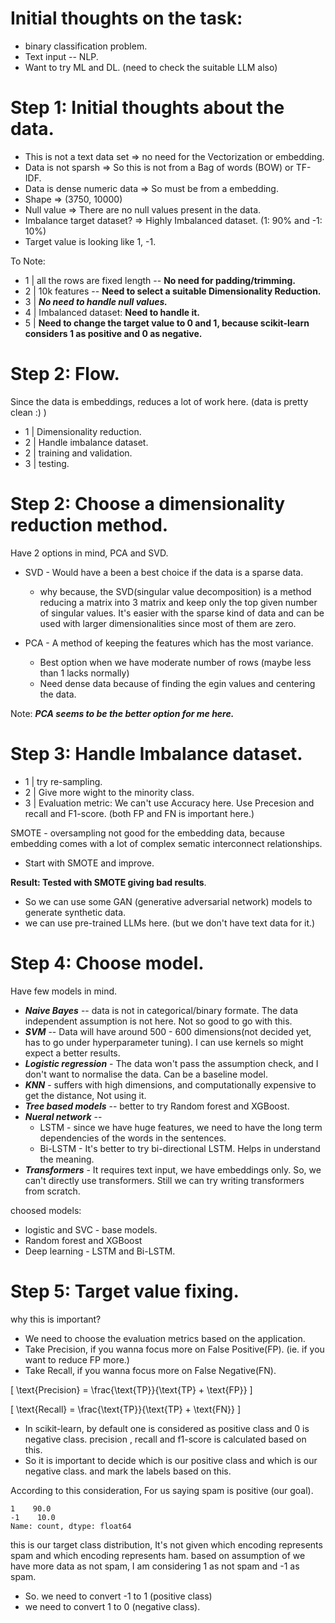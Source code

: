 # Initial thoughts on the task:
- binary classification problem.
- Text input -- NLP.
- Want to try ML and DL. (need to check the suitable LLM also)

# Step 1: Initial thoughts about the data.

- This is not a text data set  => no need for the Vectorization or embedding.
- Data is not sparsh => So this is not from a Bag of words (BOW) or TF-IDF.
- Data is dense numeric data => So must be from a embedding.
- Shape => (3750, 10000)
- Null value => There are no null values present in the data.
- Imbalance target dataset? =>  Highly Imbalanced dataset. (1: 90%  and -1: 10%)
- Target value is looking like 1, -1.

To Note:

- 1 | all the rows are fixed length -- **No need for padding/trimming.**
- 2 | 10k features -- **Need to select a suitable Dimensionality Reduction.**
- 3 | ***No need to handle null values.***
- 4 | Imbalanced dataset: **Need to handle it.**
- 5 | **Need to change the target value to 0 and 1, because scikit-learn considers 1 as positive and 0 as negative.**

# Step 2: Flow.

Since the data is embeddings, reduces a lot of work here. (data is pretty clean :) )
- 1 | Dimensionality reduction.
- 2 | Handle imbalance dataset.
- 2 | training and validation.
- 3 | testing.

# Step 2: Choose a dimensionality reduction method.

Have 2 options in mind, PCA and SVD.

- SVD - Would have a been a best choice if the data is a sparse data.
    - why because, the SVD(singular value decomposition) is a method reducing a matrix into 3 matrix and keep only the top given number of singular values. It's easier with the sparse kind of data and can be used with larger dimensionalities since most of them are zero.

- PCA - A method of keeping the features which has the most variance.
    - Best option when we have moderate number of rows (maybe less than 1 lacks normally)
    - Need dense data because of finding the egin values and centering the data.

Note: ***PCA seems to be the better option for me here.***

# Step 3: Handle Imbalance dataset.
- 1 | try re-sampling.
- 2 | Give more wight to the minority class.
- 3 | Evaluation metric: We can't use Accuracy here. Use Precesion and recall and F1-score. (both FP and FN is important here.)


SMOTE - oversampling not good for the embedding data, because embedding comes with a lot of complex sematic interconnect relationships.
- Start with SMOTE and improve.

**Result: Tested with SMOTE giving bad results**.
- So we can use some GAN (generative adversarial network) models to generate synthetic data.
- we can use pre-trained LLMs here. (but we don't have text data for it.)

# Step 4: Choose model.
Have few models in mind.
- ***Naive Bayes*** -- data is not in categorical/binary formate. The data independent assumption is not here. Not so good to go with this.
- ***SVM*** -- Data will have around 500 - 600 dimensions(not decided yet, has to go under hyperparameter tuning). I can use kernels so might expect a better results.
- ***Logistic regression*** - The data won't pass the assumption check, and I don't want to normalise the data. Can be a baseline model.
- ***KNN*** - suffers with high dimensions, and computationally expensive to get the distance, Not using it.
- ***Tree based models*** -- better to try Random forest and XGBoost.
- ***Nueral network*** --
    - LSTM - since we have huge features, we need to have the long term dependencies of the words in the sentences.
    - Bi-LSTM - It's better to try bi-directional LSTM. Helps in understand the meaning.
- ***Transformers*** - It requires text input, we have embeddings only. So, we can't directly use transformers. Still we can try writing transformers from scratch.

choosed models:
- logistic and SVC - base models.
- Random forest and XGBoost
- Deep learning - LSTM and Bi-LSTM.


# Step 5: Target value fixing.

why this is important?
- We need to choose the evaluation metrics based on the application.
- Take Precision, if you wanna focus more on False Positive(FP). (ie. if you want to reduce FP more.)
- Take Recall, if you wanna focus more on False Negative(FN).

\[
\text{Precision} = \frac{\text{TP}}{\text{TP} + \text{FP}}
\]

\[
\text{Recall} = \frac{\text{TP}}{\text{TP} + \text{FN}}
\]

- In scikit-learn, by default one is considered as positive class and 0 is negative class. precision , recall and f1-score is calculated based on this.
- So it is important to decide which is our positive class and which is our negative class. and mark the labels based on this.

According to this consideration, For us saying spam is positive (our goal).
```
1    90.0
-1    10.0
Name: count, dtype: float64
```
this is our target class distribution, It's not given which encoding represents spam and which encoding represents ham. based on assumption of we have more data as not spam, I am considering 1 as not spam and -1 as spam.

- So. we need to convert -1 to 1 (positive class)
- we need to convert 1 to 0 (negative class).
